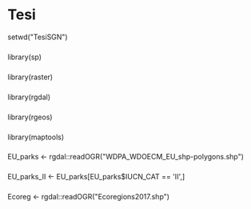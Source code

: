 # Tesi
setwd("TesiSGN")
###
library(sp)
###
library(raster)
###
library(rgdal)
###
library(rgeos)
###
library(maptools)
###
EU_parks <- rgdal::readOGR("WDPA_WDOECM_EU_shp-polygons.shp")
###
EU_parks_II <- EU_parks[EU_parks$IUCN_CAT == 'II',]
###
Ecoreg <- rgdal::readOGR("Ecoregions2017.shp")
###
